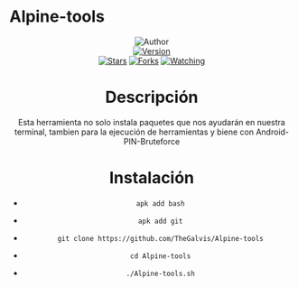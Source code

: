 # Alpine-tools


<div align="center">
<img title="Author" src="https://img.shields.io/badge/Author-TheGalvis%20-svg?style=for-the-badge&logo=github"></a>
<div align="center">
<a href="#"><img title="Version" src="https://img.shields.io/badge/Version-0.1-green.svg?style=flat-square"></a>

<div align="center">
<a href="https://github.com/TheGalvis/Alpine-tools/stargazers/"><img title="Stars" src="https://img.shields.io/github/stars/TheGalvis/Alpine-tools?color=red&style=flat-square"></a>
<a href="https://github.com/TheGalvis/Alpine-tools/network/members"><img title="Forks" src="https://img.shields.io/github/forks/TheGalvis/Alpine-tools?color=red&style=flat-square"></a>
<a href="https://github.com/TheGalvis/Alpine-tools/watchers"><img title="Watching" src="https://img.shields.io/github/watchers/TheGalvis/Alpine-tools?label=Watchers&color=blue&style=flat-square"></a>
</div>

</div>

 # Descripción

 Esta herramienta no solo instala paquetes que nos ayudarán en nuestra terminal, tambien para la ejecución de herramientas y biene con Android-PIN-Bruteforce



 # Instalación

* ` apk add bash`

 * ` apk add git`

 * ` git clone https://github.com/TheGalvis/Alpine-tools`

 * ` cd Alpine-tools`

 * ` ./Alpine-tools.sh`


